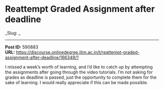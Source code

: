 # Reattempt Graded Assignment after deadline
_Slug: _

---
**Post ID:** 590883  
**URL:** https://discourse.onlinedegree.iitm.ac.in/t/reattempt-graded-assignment-after-deadline/166349/1  

I missed a week’s worth of learning, and I’d like to catch up by attempting the assignments after going through the video tutorials. I’m not asking for grades as deadline is passed, just the opportunity to complete them for the sake of learning. I would really appreciate if this can be made possible.

